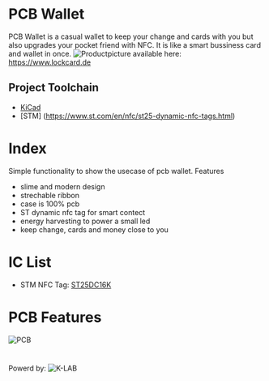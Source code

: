 # PCB Wallet
PCB Wallet is a casual wallet to keep your change and cards with you but also upgrades your pocket friend with NFC. It is like a smart bussiness card and wallet in once.
![Productpicture]()
available here: <https://www.lockcard.de>
## Project Toolchain
- [KiCad](https://www.kicad.org)
- [STM] (https://www.st.com/en/nfc/st25-dynamic-nfc-tags.html)
# Index
Simple functionality to show the usecase of pcb wallet.
Features
- slime and modern design
- strechable ribbon
- case is 100% pcb
- ST dynamic nfc tag for smart contect
- energy harvesting to power a small led
- keep change, cards and money close to you
# IC List
- STM NFC Tag: [ST25DC16K](https://www.mouser.de/datasheet/2/389/st25dv04k-1850125.pdf)
# PCB Features
![PCB]()

#
Powerd by:
![K-LAB]()